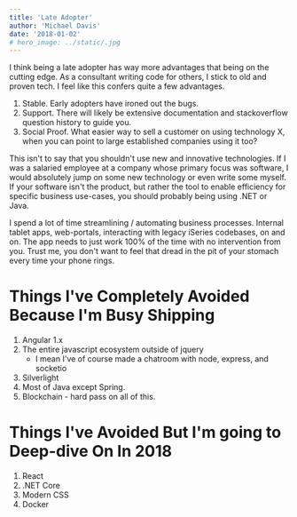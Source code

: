 ```yaml
---
title: 'Late Adopter'
author: 'Michael Davis'
date: '2018-01-02'
# hero_image: ../static/.jpg
---
```

I think being a late adopter has way more advantages that being on the cutting edge. As a consultant writing code for others, I stick to old and proven tech. I feel like this confers quite a few advantages. 

1. Stable. Early adopters have ironed out the bugs.
2. Support. There will likely be extensive documentation and stackoverflow question history to guide you.
3. Social Proof. What easier way to sell a customer on using technology X, when you can point to large established companies using it too?

This isn't to say that you shouldn't use new and innovative technologies. If I was a salaried employee at a company whose primary focus was software, I would absolutely jump on some new technology or even write some myself. If your software isn't the product, but rather the tool to enable efficiency for specific business use-cases, you should probably being using .NET or Java. 

I spend a lot of time streamlining / automating business processes. Internal tablet apps, web-portals, interacting with legacy iSeries codebases, on and on. The app needs to just work 100% of the time with no intervention from you. Trust me, you don't want to feel that dread in the pit of your stomach every time your phone rings. 

# Things I've Completely Avoided Because I'm Busy Shipping

1. Angular 1.x 
2. The entire javascript ecosystem outside of jquery
    * I mean I've of course made a chatroom with node, express, and socketio
3. Silverlight 
4. Most of J​ava except Spring.
5. Blockchain - hard pass on all of this.

# Things I've Avoided But I'm going to Deep-dive On In 2018

1. React
2. .NET Core
3. Modern CSS
4. Docker
